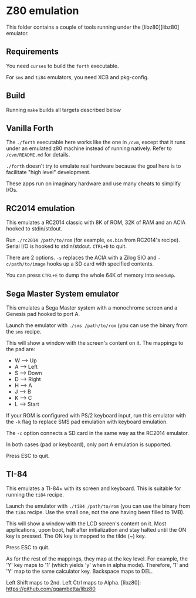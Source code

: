# Z80 emulation

This folder contains a couple of tools running under the [libz80][libz80]
emulator.

## Requirements

You need `curses` to build the `forth` executable.

For `sms` and `ti84` emulators, you need XCB and pkg-config.

## Build

Running `make` builds all targets described below

## Vanilla Forth

The `./forth` executable here works like the one in `/cvm`, except that it runs
under an emulated z80 machine instead of running natively. Refer to
`/cvm/README.md` for details.

`./forth` doesn't try to emulate real hardware
because the goal here is to facilitate "high level" development.

These apps run on imaginary hardware and use many cheats to simplify I/Os.

## RC2014 emulation

This emulates a RC2014 classic with 8K of ROM, 32K of RAM and an ACIA hooked to
stdin/stdout.

Run `./rc2014 /path/to/rom` (for example, `os.bin` from RC2014's recipe).
Serial I/O is hooked to stdin/stdout. `CTRL+D` to quit.

There are 2 options. `-s` replaces the ACIA with a Zilog SIO and
`-c/path/to/image` hooks up a SD card with specified contents.

You can press `CTRL+E` to dump the whole 64K of memory into `memdump`.

## Sega Master System emulator

This emulates a Sega Master system with a monochrome screen and a Genesis pad
hooked to port A.

Launch the emulator with `./sms /path/to/rom` (you can use the binary from the
`sms` recipe.

This will show a window with the screen's content on it. The mappings to the
pad are:

* W --> Up
* A --> Left
* S --> Down
* D --> Right
* H --> A
* J --> B
* K --> C
* L --> Start

If your ROM is configured with PS/2 keyboard input, run this emulator with the
`-k` flag to replace SMS pad emulation with keyboard emulation.

The `-c` option connects a SD card in the same way as the RC2014 emulator.

In both cases (pad or keyboard), only port A emulation is supported.

Press ESC to quit.

## TI-84

This emulates a TI-84+ with its screen and keyboard. This is suitable for
running the `ti84` recipe.

Launch the emulator with `./ti84 /path/to/rom` (you can use the binary from the
`ti84` recipe. Use the small one, not the one having been filled to 1MB).

This will show a window with the LCD screen's content on it. Most applications,
upon boot, halt after initialization and stay halted until the ON key is
pressed. The ON key is mapped to the tilde (~) key.

Press ESC to quit.

As for the rest of the mappings, they map at the key level. For example, the 'Y'
key maps to '1' (which yields 'y' when in alpha mode). Therefore, '1' and 'Y'
map to the same calculator key. Backspace maps to DEL.

Left Shift maps to 2nd. Left Ctrl maps to Alpha.
[libz80]: https://github.com/ggambetta/libz80
